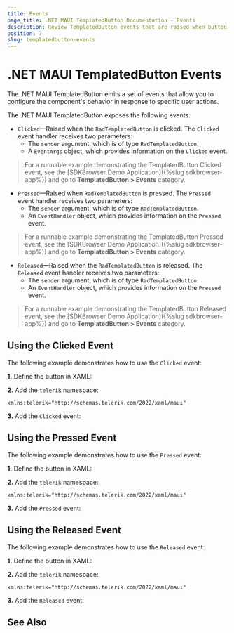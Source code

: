 ```yaml
---
title: Events
page_title: .NET MAUI TemplatedButton Documentation - Events
description: Review TemplatedButton events that are raised when button is pressed, clicked, released and toggle state changes. 
position: 7
slug: templatedbutton-events
---
```


# .NET MAUI TemplatedButton Events

The .NET MAUI TemplatedButton emits a set of events that allow you to configure the component's behavior in response to specific user actions.

The .NET MAUI TemplatedButton exposes the following events:

* `Clicked`&mdash;Raised when the `RadTemplatedButton` is clicked. The `Clicked` event handler receives two parameters:
	* The `sender` argument, which is of type `RadTemplatedButton`.
	* A `EventArgs` object, which provides information on the `Clicked` event.

> For a runnable example demonstrating the TemplatedButton Clicked event, see the [SDKBrowser Demo Application]({%slug sdkbrowser-app%}) and go to **TemplatedButton > Events** category.

* `Pressed`&mdash;Raised when `RadTemplatedButton` is pressed. The `Pressed` event handler receives two parameters:
	* The `sender` argument, which is of type `RadTemplatedButton`.
	* An `EventHandler` object, which provides information on the `Pressed` event.

> For a runnable example demonstrating the TemplatedButton Pressed event, see the [SDKBrowser Demo Application]({%slug sdkbrowser-app%}) and go to **TemplatedButton > Events** category.
	
* `Released`&mdash;Raised when the `RadTemplatedButton` is released. The `Released` event handler receives two parameters:
	* The `sender` argument, which is of type `RadTemplatedButton`.
	* An `EventHandler` object, which provides information on the `Pressed` event.

> For a runnable example demonstrating the TemplatedButton Released event, see the [SDKBrowser Demo Application]({%slug sdkbrowser-app%}) and go to **TemplatedButton > Events** category.

## Using the Clicked Event

The following example demonstrates how to use the `Clicked` event:

**1.** Define the button in XAML:

<snippet id='templatedbutton-event-clicked' />

**2.** Add the `telerik` namespace:

```XAML
xmlns:telerik="http://schemas.telerik.com/2022/xaml/maui"
```

**3.** Add the `Clicked` event:

<snippet id='templatedbutton-clicked-event' />

## Using the Pressed Event

The following example demonstrates how to use the `Pressed` event:

**1.** Define the button in XAML:

<snippet id='templatedbutton-event-pressed' />

**2.** Add the `telerik` namespace:

```XAML
xmlns:telerik="http://schemas.telerik.com/2022/xaml/maui"
```

**3.** Add the `Pressed` event:

<snippet id='templatedbutton-pressed-event' />

## Using the Released Event

The following example demonstrates how to use the `Released` event:

**1.** Define the button in XAML:

<snippet id='templatedbutton-event-released' />

**2.** Add the `telerik` namespace:

```XAML
xmlns:telerik="http://schemas.telerik.com/2022/xaml/maui"
```

**3.** Add the `Released` event:

<snippet id='templatedbutton-released-event' />

## See Also

